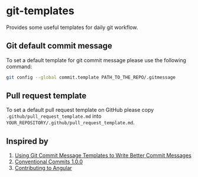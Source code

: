 # git-templates

Provides some useful templates for daily git workflow.

## Git default commit message

To set a default template for git commit message please use the following command:

```bash
git config --global commit.template PATH_TO_THE_REPO/.gitmessage
```

## Pull request template

To set a default pull request template on GitHub please copy `.github/pull_request_template.md` into `YOUR_REPOSITORY/.github/pull_request_template.md`.

## Inspired by

1. [Using Git Commit Message Templates to Write Better Commit Messages](https://gist.github.com/lisawolderiksen/a7b99d94c92c6671181611be1641c733)
2. [Conventional Commits 1.0.0](https://www.conventionalcommits.org/en/v1.0.0/#summary)
3. [Contributing to Angular](https://github.com/angular/angular/blob/22b96b9/CONTRIBUTING.md#-commit-message-guidelines)
